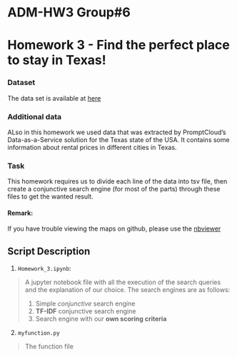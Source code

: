# ADM-HW3 Group#6
# Homework 3 - Find the perfect place to stay in Texas!

### Dataset
The data set is available at [here](https://www.kaggle.com/PromptCloudHQ/airbnb-property-data-from-texas)
### Additional data
ALso in this homework we used data that was extracted by PromptCloud’s Data-as-a-Service solution for the
Texas state of the USA. It contains some information about rental prices in different cities in Texas.

### Task
This homework requires us to divide each line of the data into tsv file, then create a conjunctive search engine (for most of the parts) through these files to get the wanted result.

#### Remark: 
If you have trouble viewing the maps on github, please use the [nbviewer](http://nbviewer.jupyter.org/)

## Script Description
1. `Homework_3.ipynb`:
> A jupyter notebook file with all the execution of the search queries and the explanation of our choice. The search engines are as follows:
> 1. Simple *conjunctive* search engine
> 2. **TF-IDF** conjunctive search engine
> 3. Search engine with our **own scoring criteria**

2. `myfunction.py`
> The function file
